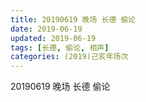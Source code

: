 ```yaml
---
title: 20190619 晚场 长德 偷论
date: 2019-06-19
updated: 2019-06-19
tags: [长德, 偷论, 相声]
categories: (2019)己亥年场次
---
```

20190619 晚场 长德 偷论

